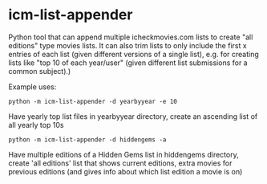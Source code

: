 # icm-list-appender
Python tool that can append multiple icheckmovies.com lists to create "all editions" type movies lists. It can also trim lists to only include the first x entries of each list (given different versions of a single list), e.g. for creating lists like "top 10 of each year/user" (given different list submissions for a common subject).)

Example uses:

```python -m icm-list-appender -d yearbyyear -e 10```

Have yearly top list files in yearbyyear directory, create an ascending list of all yearly top 10s

```python -m icm-list-appender -d hiddengems -a```

Have multiple editions of a Hidden Gems list in hiddengems directory,
create 'all editions' list that shows current editions, extra movies for previous editions
(and gives info about which list edition a movie is on)
